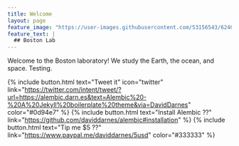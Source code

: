 ```yaml
---
title: Welcome
layout: page
feature_image: "https://user-images.githubusercontent.com/53156543/62402857-e62cf900-b557-11e9-836d-3bb59cf3d74d.JPG"
feature_text: |
  ## Boston Lab
---
```


Welcome to the Boston laboratory! We study the Earth, the ocean, and space. Testing.

{% include button.html text="Tweet it" icon="twitter" link="https://twitter.com/intent/tweet/?url=https://alembic.darn.es&text=Alembic%20-%20A%20Jekyll%20boilerplate%20theme&via=DavidDarnes" color="#0d94e7" %} {% include button.html text="Install Alembic ??" link="https://github.com/daviddarnes/alembic#installation" %} {% include button.html text="Tip me $5 ??" link="https://www.paypal.me/daviddarnes/5usd" color="#333333" %}